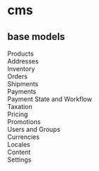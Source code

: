 cms
===


## base models
Products  
Addresses  
Inventory  
Orders  
Shipments  
Payments  
Payment State and Workflow  
Taxation  
Pricing  
Promotions  
Users and Groups  
Currencies  
Locales  
Content  
Settings  
